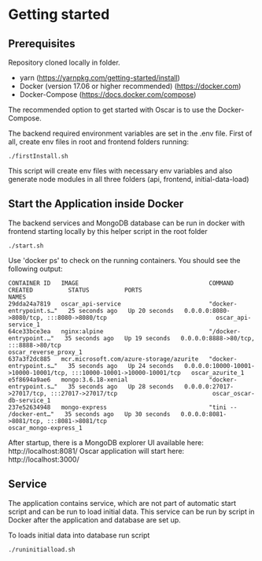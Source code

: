# Getting started

## Prerequisites

Repository cloned locally in folder.

- yarn (https://yarnpkg.com/getting-started/install)
- Docker (version 17.06 or higher recommended) (https://docker.com)
- Docker-Compose (https://docs.docker.com/compose)

The recommended option to get started with Oscar is to use the Docker-Compose.

The backend required environment variables are set in the .env file.
First of all, create env files in root and frontend folders running:

```
./firstInstall.sh
```

This script will create env files with necessary env variables and also generate node modules in all three folders (api, frontend, initial-data-load)

## Start the Application inside Docker

The backend services and MongoDB database can be run in docker with frontend starting locally by this helper script in the root folder

```
./start.sh
```

Use 'docker ps' to check on the running containers. You should see the following output:

```
CONTAINER ID   IMAGE                                     COMMAND                  CREATED          STATUS          PORTS                                                                   NAMES
29dda24a7819   oscar_api-service                         "docker-entrypoint.s…"   25 seconds ago   Up 20 seconds   0.0.0.0:8080->8080/tcp, :::8080->8080/tcp                               oscar_api-service_1
64ce33bce3ea   nginx:alpine                              "/docker-entrypoint.…"   35 seconds ago   Up 19 seconds   0.0.0.0:8888->80/tcp, :::8888->80/tcp                                   oscar_reverse_proxy_1
637a3f2dc885   mcr.microsoft.com/azure-storage/azurite   "docker-entrypoint.s…"   35 seconds ago   Up 24 seconds   0.0.0.0:10000-10001->10000-10001/tcp, :::10000-10001->10000-10001/tcp   oscar_azurite_1
e5f8694a9ae6   mongo:3.6.18-xenial                       "docker-entrypoint.s…"   35 seconds ago   Up 28 seconds   0.0.0.0:27017->27017/tcp, :::27017->27017/tcp                           oscar_oscar-db-service_1
237e52634948   mongo-express                             "tini -- /docker-ent…"   35 seconds ago   Up 30 seconds   0.0.0.0:8081->8081/tcp, :::8081->8081/tcp                               oscar_mongo-express_1
```

After startup, there is a MongoDB explorer UI available here: http://localhost:8081/
Oscar application will start here: http://localhost:3000/

## Service

The application contains service, which are not part of automatic start script and can be run to load initial data. This service can be run by script in Docker after the application and database are set up.

To loads initial data into database run script

```
./runinitialload.sh
```
